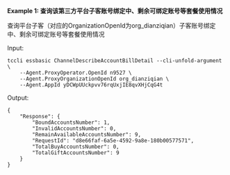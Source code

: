 **Example 1: 查询该第三方平台子客账号绑定中、剩余可绑定账号等套餐使用情况**

查询平台子客（对应的OrganizationOpenId为org_dianziqian）子客账号绑定中、剩余可绑定账号等套餐使用情况

Input: 

```
tccli essbasic ChannelDescribeAccountBillDetail --cli-unfold-argument  \
    --Agent.ProxyOperator.OpenId n9527 \
    --Agent.ProxyOrganizationOpenId org_dianziqian \
    --Agent.AppId yDCWpUUckpvv76rqUxjIE8qvXHjCqG4t
```

Output: 
```
{
    "Response": {
        "BoundAccountsNumber": 1,
        "InvalidAccountsNumber": 0,
        "RemainAvailableAccountsNumber": 9,
        "RequestId": "d8e66faf-6a5e-4592-9a8e-180b00577571",
        "TotalBuyAccountsNumber": 0,
        "TotalGiftAccountsNumber": 9
    }
}
```

